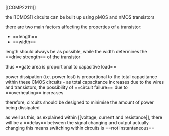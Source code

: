 [[COMP22111]]

the [[CMOS]] circuits can be built up using pMOS and nMOS transistors

there are two main factors affecting the properties of a transistor:
- ==length==
- ==width==

length should always be as possible, while the width determines the ==drive strength== of the transistor

thus ==gate area is proportional to capacitive load==

power dissipation (i.e. power lost) is proportional to the total capacitance within these CMOS circuits - as total capacitance increases due to the wires and transistors, the possibility of ==circuit failure== due to ==overheating== increases

therefore, circuits should be designed to minimise the amount of power being dissipated

as well as this, as explained within [[voltage, current and resistance]], there will be a ==delay== between the signal changing and output actually changing
this means switching within circuits is ==not instantaneous==